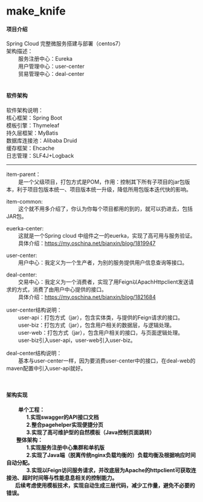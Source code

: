 # make_knife

#### 项目介绍
Spring Cloud 完整微服务搭建与部署（centos7）<br/>
架构描述：<br/>
        服务注册中心：Eureka<br/>
        用户管理中心：user-center<br/>
        贸易管理中心：deal-center<br/> 

#### 软件架构
软件架构说明：<br/>
    核心框架：Spring Boot<br/>
    模板引擎：Thymeleaf<br/>
    持久层框架：MyBatis<br/>
    数据库连接池：Alibaba Druid<br/>
    缓存框架：Ehcache<br/>
    日志管理：SLF4J+Logback<br/>
<hr/>
<p>item-parent：<br />
&nbsp;&nbsp;&nbsp;&nbsp;&nbsp; &nbsp; 是一个父级项目，打包方式是POM，作用：控制其下所有子项目的jar包版本，利于项目包版本统一、项目版本统一升级，降低所用包版本迭代快的影响。</p>

<p>item-common:<br />
&nbsp;&nbsp;&nbsp;&nbsp;&nbsp; &nbsp; 这个就不用多介绍了，你认为你每个项目都用的到的，就可以扔进去，包括JAR包。</p>

<p>euerka-center:<br />
&nbsp;&nbsp;&nbsp;&nbsp;&nbsp; &nbsp; 这就是一个Spring cloud 中组件之一的euerka，实现了高可用与服务验证。<br/>
&nbsp;&nbsp;&nbsp;&nbsp;&nbsp; &nbsp; 具体介绍：<a href="https://my.oschina.net/bianxin/blog/1819947" target="_blank">https://my.oschina.net/bianxin/blog/1819947</a></p>

<p>user-center:<br/>
&nbsp;&nbsp;&nbsp;&nbsp;&nbsp; &nbsp; 用户中心：我定义为一个生产者，为别的服务提供用户信息查询等接口。</p>

<p>deal-center:<br/>
&nbsp;&nbsp;&nbsp;&nbsp;&nbsp; &nbsp; 交易中心：我定义为一个消费者，实现了用Feign以ApachHttpclient发送请求的方式，消费了由用户中心提供的接口。<br/>
&nbsp;&nbsp;&nbsp;&nbsp;&nbsp; &nbsp; 具体介绍：<a href="https://my.oschina.net/bianxin/blog/1821684" target="_blank">https://my.oschina.net/bianxin/blog/1821684</a></p>

<p>user-center结构说明：<br/>
&nbsp;&nbsp;&nbsp;&nbsp;&nbsp;&nbsp;&nbsp;&nbsp;user-api：打包方式（jar），包含实体类，与提供的Feign请求的接口。<br/>
&nbsp;&nbsp;&nbsp;&nbsp;&nbsp; &nbsp; user-biz：打包方式（jar），包含用户相关的数据层，与逻辑处理。<br />
&nbsp;&nbsp;&nbsp;&nbsp;&nbsp;&nbsp;&nbsp;&nbsp;user-web：打包方式（jar），包含用户相关的接口，与页面逻辑处理。<br/>
&nbsp;&nbsp;&nbsp;&nbsp;&nbsp; &nbsp; user-biz引入user-api，user-web引入user-biz。</p>

<p>deal-center结构说明：<br/>
&nbsp;&nbsp;&nbsp;&nbsp;&nbsp; &nbsp; 基本与user-center一样，因为要消费user-center中的接口，在deal-web的maven配置中引入user-api就好。</p><br/>

#### 架构实现
&nbsp;&nbsp;&nbsp;&nbsp;&nbsp; &nbsp; **单个工程：<br/>
&nbsp;&nbsp;&nbsp;&nbsp;&nbsp;&nbsp;&nbsp;&nbsp;&nbsp;&nbsp;&nbsp;&nbsp;&nbsp;&nbsp;&nbsp;&nbsp;1.实现swagger的API接口文档<br/>
&nbsp;&nbsp;&nbsp;&nbsp;&nbsp;&nbsp;&nbsp;&nbsp;&nbsp;&nbsp;&nbsp;&nbsp;&nbsp;&nbsp;&nbsp;&nbsp;2.整合pagehelper实现便捷分页<br/>
&nbsp;&nbsp;&nbsp;&nbsp;&nbsp;&nbsp;&nbsp;&nbsp;&nbsp;&nbsp;&nbsp;&nbsp;&nbsp;&nbsp;&nbsp;&nbsp;3.实现了高可维护型的自然模板（Java控制页面跳转）<br/>
&nbsp;&nbsp;&nbsp;&nbsp;&nbsp; &nbsp; 整体架构：<br/>
&nbsp;&nbsp;&nbsp;&nbsp;&nbsp;&nbsp;&nbsp;&nbsp;&nbsp;&nbsp;&nbsp;&nbsp;&nbsp;&nbsp;&nbsp;&nbsp;1.实现服务注册中心集群和单机版<br/>
&nbsp;&nbsp;&nbsp;&nbsp;&nbsp;&nbsp;&nbsp;&nbsp;&nbsp;&nbsp;&nbsp;&nbsp;&nbsp;&nbsp;&nbsp;&nbsp;2.实现了Java端（脱离传统nginx负载均衡的）负载均衡及根据响应时间自动分配。<br/>
&nbsp;&nbsp;&nbsp;&nbsp;&nbsp;&nbsp;&nbsp;&nbsp;&nbsp;&nbsp;&nbsp;&nbsp;&nbsp;&nbsp;&nbsp;&nbsp;3.实现以Feign访问服务请求，并改底层为Apache的httpclient可获取连接池、超时时间等与性能息息相关的控制能力。<br/>
&nbsp;&nbsp;&nbsp;&nbsp;&nbsp; &nbsp;后续考虑使用模板技术，实现自动生成三层代码，减少工作量，避免不必要的错误。** 

